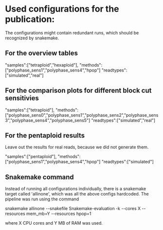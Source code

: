 # Used configurations for the publication:

The configurations might contain redundant runs, which should be recognized by snakemake.

## For the overview tables

"samples":["tetraploid","hexaploid"],
"methods":["polyphase_sens1","polyphase_sens4","hpop"]
"readtypes":["simulated","real"]

## For the comparison plots for different block cut sensitivies

"samples":["tetraploid"],
"methods":["polyphase_sens0","polyphase_sens1","polyphase_sens2","polyphase_sens3","polyphase_sens4","polyphase_sens5"]
"readtypes":["simulated","real"]

## For the pentaploid results

Leave out the results for real reads, because we did not generate them.

"samples":["pentaploid"],
"methods":["polyphase_sens1","polyphase_sens4","hpop"]
"readtypes":["simulated"]

## Snakemake command

Instead of running all configurations individually, there is a snakemake target called 'allinone', which was all the above configs hardcoded. The pipeline was run using the command

snakemake allinone --snakefile Snakemake-evaluation -k --cores X --resources mem_mb=Y --resources hpop=1

where X CPU cores and Y MB of RAM was used.

